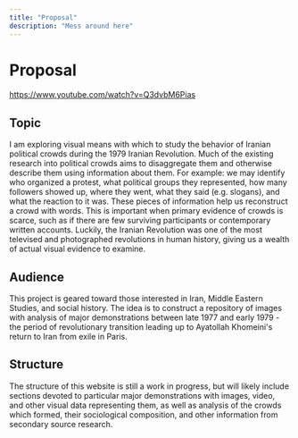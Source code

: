 ```yaml
---
title: "Proposal"
description: "Mess around here"
---
```

# Proposal
https://www.youtube.com/watch?v=Q3dvbM6Pias

## Topic 

I am exploring visual means with which to study the behavior of Iranian political crowds during the 1979 Iranian Revolution. Much of the existing research into political crowds aims to disaggregate them and otherwise describe them using information about them. For example: we may identify who organized a protest, what political groups they represented, how many followers showed up, where they went, what they said (e.g. slogans), and what the reaction to it was. These pieces of information help us reconstruct a crowd with words. This is important when primary evidence of crowds is scarce, such as if there are few surviving participants or contemporary written accounts. Luckily, the Iranian Revolution was one of the most televised and photographed revolutions in human history, giving us a wealth of actual visual evidence to examine. 

## Audience 

This project is geared toward those interested in Iran, Middle Eastern Studies, and social history. The idea is to construct a repository of images with analysis of major demonstrations between late 1977 and early 1979 - the period of revolutionary transition leading up to Ayatollah Khomeini's return to Iran from exile in Paris. 

## Structure

The structure of this website is still a work in progress, but will likely include sections devoted to particular major demonstrations with images, video, and other visual data representing them, as well as analysis of the crowds which formed, their sociological composition, and other information from secondary source research. 